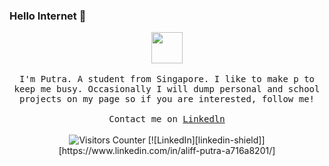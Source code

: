### Hello Internet 👋

<p align="center">
  <img src="https://www.adobe.com/content/dam/cc/us/en/creativecloud/design/discover/pixel-art/desktop/pixelart_P4a_438x450.gif" width="50px" height="50px">
  <br><br>
  <samp>
I'm Putra. A student from Singapore. I like to make p to keep me busy. Occasionally I will dump personal and school projects on my page so if you are interested, follow me!
     <br><br>Contact me on <a href="https://www.linkedin.com/in/aliff-putra-a716a8201/">Linkedln</a>
  </samp>
<br><br>
    <img src="https://visitor-badge.glitch.me/badge?page_id=aliffputra" alt="Visitors Counter"> [![LinkedIn][linkedin-shield]][https://www.linkedin.com/in/aliff-putra-a716a8201/]
</p>

<!---
- 👋 Hi, I’m @AliffPutra
- 👀 I’m interested in ...
- 🌱 I’m currently learning ...
- 💞️ I’m looking to collaborate on ...
- 📫 How to reach me ...

AliffPutra/AliffPutra is a ✨ special ✨ repository because its `README.md` (this file) appears on your GitHub profile.
You can click the Preview link to take a look at your changes.
--->
